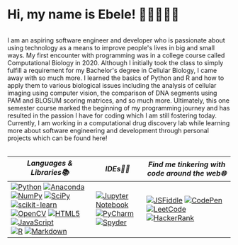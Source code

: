 # Hi, my name is Ebele! 👋🏽👩🏽‍💻

<img>

I am an aspiring software engineer and developer who is passionate about using technology as a means to improve people's lives in big and small ways. My first encounter with programming was in a college course called Computational Biology in 2020. Although I initially took the class to simply fulfill a requirement for my Bachelor's degree in Cellular Biology, I came away with so much more. I learned the basics of Python and R and how to apply them to various biological issues including the analysis of cellular imaging using computer vision, the comparison of DNA segments using PAM and BLOSUM scoring matrices, and so much more. Ultimately, this one semester course marked the beginning of my programming journey and has resulted in the passion I have for coding which I am still fostering today. Currently, I am working in a computational drug discovery lab while learning more about software engineering and development through personal projects which can be found here! <br>
<br>

| **_Languages & Libraries📚_**                                                                                                                                                                                                                                                                                                                                                                                                                                                                                                                                                                                                                                                                                                                                                                                                                                                                                                                                                                                                                                                                                             | **_IDEs✍🏽_**                                                                                                                                                                                                                                                                                                                                                          | **_Find me tinkering with code around the web🌐_**                                                                                                                                                                                                                                                                                                                                                                                                                                                           |
|---------------------------------------------------------------------------------------------------------------------------------------------------------------------------------------------------------------------------------------------------------------------------------------------------------------------------------------------------------------------------------------------------------------------------------------------------------------------------------------------------------------------------------------------------------------------------------------------------------------------------------------------------------------------------------------------------------------------------------------------------------------------------------------------------------------------------------------------------------------------------------------------------------------------------------------------------------------------------------------------------------------------------------------------------------------------------------------------------------------------------|------------------------------------------------------------------------------------------------------------------------------------------------------------------------------------------------------------------------------------------------------------------------------------------------------------------------------------------------------------------------|--------------------------------------------------------------------------------------------------------------------------------------------------------------------------------------------------------------------------------------------------------------------------------------------------------------------------------------------------------------------------------------------------------------------------------------------------------------------------------------------------------------|
| [![Python](https://img.shields.io/badge/python-3670A0?style=flat&logo=python&logoColor=ffdd54)](#) [![Anaconda](https://img.shields.io/badge/Anaconda-%2344A833.svg?style=flat&logo=anaconda&logoColor=white)](#) [![NumPy](https://img.shields.io/badge/numpy-%23013243.svg?style=flat&logo=numpy&logoColor=white)](#) [![SciPy](https://img.shields.io/badge/SciPy-%230C55A5.svg?style=flat&logo=scipy&logoColor=%white)](#) <br> [![scikit-learn](https://img.shields.io/badge/scikit--learn-%23F7931E.svg?style=flat&logo=scikit-learn&logoColor=white)](#) [![OpenCV](https://img.shields.io/badge/opencv-%23white.svg?style=flat&logo=opencv&logoColor=white)](#) [![HTML5](https://img.shields.io/badge/html5-%23E34F26.svg?style=flat&logo=html5&logoColor=white)](#) [![JavaScript](https://img.shields.io/badge/javascript-%23323330.svg?style=flat&logo=javascript&logoColor=%23F7DF1E)](#) <br> [![R](https://img.shields.io/badge/R-%23276DC3.svg?style=flat&logo=r&logoColor=white)](#) [![Markdown](https://img.shields.io/badge/markdown-%23000000.svg?style=flat&logo=markdown&logoColor=white)](#) <br> | [![Jupyter Notebook](https://img.shields.io/badge/jupyter-%23FA0F00.svg?style=flat&logo=jupyter&logoColor=white)](#) <br> [![PyCharm](https://img.shields.io/badge/pycharm-143?style=flat&logo=pycharm&logoColor=black&color=black&labelColor=green)](#) <br> [![Spyder](https://img.shields.io/badge/Spyder-838485?style=flat&logo=spyder%20ide&logoColor=maroon)](#) | [![JSFiddle](https://img.shields.io/static/v1?message=JSFiddle&logo=jsfiddle&labelColor=5c5c5c&color=blue&logoColor=9cf&label=%20)](https://jsfiddle.net/user/biabab/fiddles/) [![CodePen](https://img.shields.io/badge/Codepen-000000?style=flat&logo=codepen&logoColor=white)](#) [![LeetCode](https://img.shields.io/badge/LeetCode-000000?style=flat&logo=LeetCode&logoColor=#d16c06)](#) [![HackerRank](https://img.shields.io/badge/-HackerRank-2EC866?style=flat&logo=HackerRank&logoColor=white)](#) |
